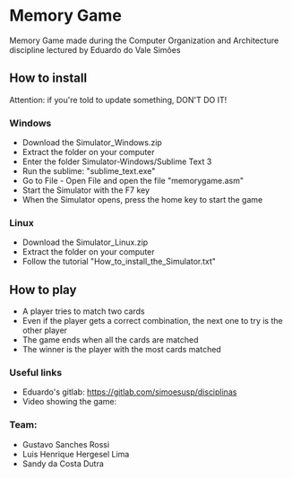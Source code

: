 # Memory Game
Memory Game made during the Computer Organization and Architecture discipline lectured by Eduardo do Vale Simões

## How to install
Attention: if you're told to update something, DON'T DO IT!

### Windows
- Download the Simulator_Windows.zip
- Extract the folder on your computer
- Enter the folder Simulator-Windows/Sublime Text 3
- Run the sublime: "sublime_text.exe"
- Go to File - Open File and open the file "memorygame.asm"
- Start the Simulator with the F7 key
- When the Simulator opens, press the home key to start the game

### Linux
- Download the Simulator_Linux.zip
- Extract the folder on your computer
- Follow the tutorial "How_to_install_the_Simulator.txt"

## How to play
- A player tries to match two cards
- Even if the player gets a correct combination, the next one to try is the other player
- The game ends when all the cards are matched
- The winner is the player with the most cards matched

### Useful links
- Eduardo's gitlab: https://gitlab.com/simoesusp/disciplinas
- Video showing the game:

### Team:
- Gustavo Sanches Rossi
- Luis Henrique Hergesel Lima
- Sandy da Costa Dutra
